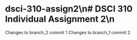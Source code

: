 # dsci-310-assign2\n# DSCI 310 Individual Assignment 2\n
Changes to branch_2 commit 1
Changes to branch_1 commit 2